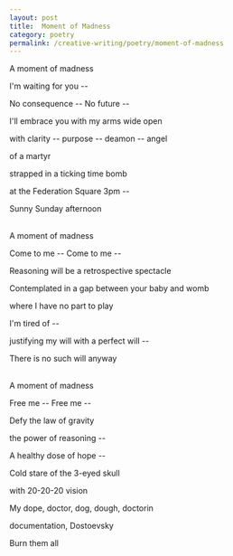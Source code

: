 ```yaml
---
layout: post
title:  Moment of Madness
category: poetry
permalink: /creative-writing/poetry/moment-of-madness
---
```


A moment of madness

I'm waiting for you --

No consequence -- No future --

I'll embrace you with my arms wide open

with clarity -- purpose -- deamon -- angel 

of a martyr

strapped in a ticking time bomb

at the Federation Square 3pm --

Sunny Sunday afternoon
<br /><br />

A moment of madness

Come to me -- Come to me --

Reasoning will be a retrospective spectacle

Contemplated in a gap between your baby and womb

where I have no part to play

I'm tired of --

justifying my will with a perfect will --

There is no such will anyway
<br /><br />

A moment of madness

Free me -- Free me --

Defy the law of gravity

the power of reasoning --

A healthy dose of hope --

Cold stare of the 3-eyed skull

with 20-20-20 vision

My dope, doctor, dog, dough, doctorin

documentation, Dostoevsky

Burn them all
<br /><br />